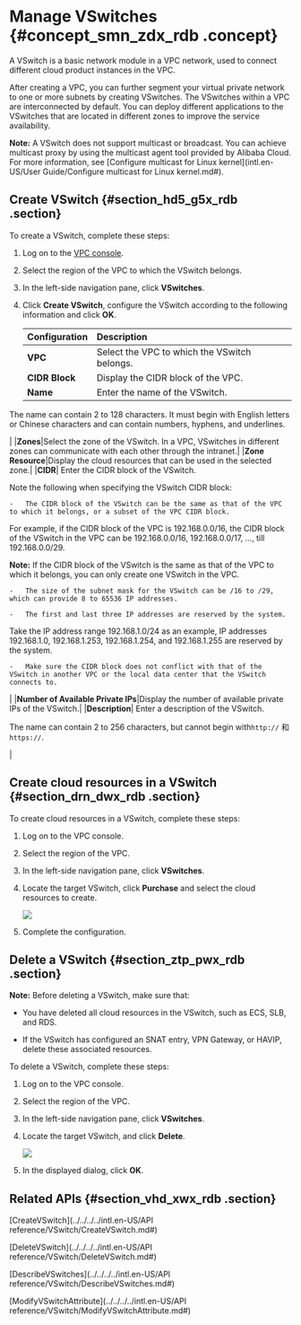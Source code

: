 # Manage VSwitches {#concept_smn_zdx_rdb .concept}

A VSwitch is a basic network module in a VPC network, used to connect different cloud product instances in the VPC.

After creating a VPC, you can further segment your virtual private network to one or more subnets by creating VSwitches. The VSwitches within a VPC are interconnected by default. You can deploy different applications to the VSwitches that are located in different zones to improve the service availability.

**Note:** A VSwitch does not support multicast or broadcast. You can achieve multicast proxy by using the multicast agent tool provided by Alibaba Cloud. For more information, see [Configure multicast for Linux kernel](intl.en-US/User Guide/Configure multicast for Linux kernel.md#).

## Create VSwitch {#section_hd5_g5x_rdb .section}

To create a VSwitch, complete these steps:

1.  Log on to the [VPC console](https://vpcnext.console.aliyun.com).
2.  Select the region of the VPC to which the VSwitch belongs.
3.  In the left-side navigation pane, click **VSwitches**.
4.  Click **Create VSwitch**, configure the VSwitch according to the following information and click **OK**.

    |Configuration|Description|
    |:------------|:----------|
    |**VPC**|Select the VPC to which the VSwitch belongs.|
    |**CIDR Block**|Display the CIDR block of the VPC.|
    |**Name**| Enter the name of the VSwitch.

 The name can contain 2 to 128 characters. It must begin with English letters or Chinese characters and can contain numbers, hyphens, and underlines.

 |
    |**Zones**|Select the zone of the VSwitch. In a VPC, VSwitches in different zones can communicate with each other through the intranet.|
    |**Zone Resource**|Display the cloud resources that can be used in the selected zone.|
    |**CIDR**| Enter the CIDR block of the VSwitch.

 Note the following when specifying the VSwitch CIDR block:

    -   The CIDR block of the VSwitch can be the same as that of the VPC to which it belongs, or a subset of the VPC CIDR block.

For example, if the CIDR block of the VPC is 192.168.0.0/16, the CIDR block of the VSwitch in the VPC can be 192.168.0.0/16, 192.168.0.0/17, …, till 192.168.0.0/29.

**Note:** If the CIDR block of the VSwitch is the same as that of the VPC to which it belongs, you can only create one VSwitch in the VPC.

    -   The size of the subnet mask for the VSwitch can be /16 to /29, which can provide 8 to 65536 IP addresses.

    -   The first and last three IP addresses are reserved by the system.

Take the IP address range 192.168.1.0/24 as an example, IP addresses 192.168.1.0, 192.168.1.253, 192.168.1.254, and 192.168.1.255 are reserved by the system.

    -   Make sure the CIDR block does not conflict with that of the VSwitch in another VPC or the local data center that the VSwitch connects to.

 |
    |**Number of Available Private IPs**|Display the number of available private IPs of the VSwitch.|
    |**Description**| Enter a description of the VSwitch.

 The name can contain 2 to 256 characters, but cannot begin with`http://` 和 `https://`.

 |


## Create cloud resources in a VSwitch {#section_drn_dwx_rdb .section}

To create cloud resources in a VSwitch, complete these steps:

1.  Log on to the VPC console.
2.  Select the region of the VPC.
3.  In the left-side navigation pane, click **VSwitches**.
4.  Locate the target VSwitch, click **Purchase** and select the cloud resources to create.

    ![](http://static-aliyun-doc.oss-cn-hangzhou.aliyuncs.com/assets/img/2436/15354351749789_en-US.png)

5.  Complete the configuration.

## Delete a VSwitch {#section_ztp_pwx_rdb .section}

**Note:** Before deleting a VSwitch, make sure that:

-   You have deleted all cloud resources in the VSwitch, such as ECS, SLB, and RDS.

-   If the VSwitch has configured an SNAT entry, VPN Gateway, or HAVIP, delete these associated resources.


To delete a VSwitch, complete these steps:

1.  Log on to the VPC console.
2.  Select the region of the VPC.
3.  In the left-side navigation pane, click **VSwitches**.
4.  Locate the target VSwitch, and click **Delete**.

    ![](http://static-aliyun-doc.oss-cn-hangzhou.aliyuncs.com/assets/img/2436/15354351749788_en-US.png)

5.  In the displayed dialog, click **OK**.

## Related APIs {#section_vhd_xwx_rdb .section}

[CreateVSwitch](../../../../intl.en-US/API reference/VSwitch/CreateVSwitch.md#)

[DeleteVSwitch](../../../../intl.en-US/API reference/VSwitch/DeleteVSwitch.md#)

[DescribeVSwitches](../../../../intl.en-US/API reference/VSwitch/DescribeVSwitches.md#)

[ModifyVSwitchAttribute](../../../../intl.en-US/API reference/VSwitch/ModifyVSwitchAttribute.md#)

